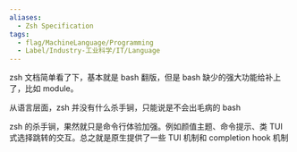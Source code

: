 ```yaml
---
aliases:
  - Zsh Specification
tags:
  - flag/MachineLanguage/Programming
  - Label/Industry-工业科学/IT/Language
---
```


zsh 文档简单看了下，基本就是 bash 翻版，但是 bash 缺少的强大功能给补上了，比如 module。

从语言层面，zsh 并没有什么杀手锏，只能说是不会出毛病的 bash

zsh 的杀手锏，果然就只是命令行体验加强。例如颜值主题、命令提示、类 TUI 式选择跳转的交互。总之就是原生提供了一些 TUI 机制和 completion hook 机制

